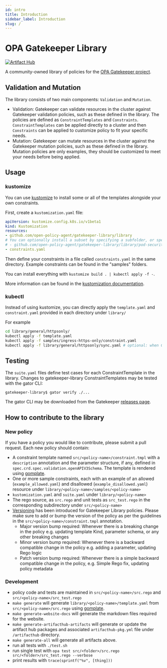 ```yaml
---
id: intro
title: Introduction
sidebar_label: Introduction
slug: /
---
```


# OPA Gatekeeper Library
[![Artifact Hub](https://img.shields.io/endpoint?url=https://artifacthub.io/badge/repository/gatekeeper-policies)](https://artifacthub.io/packages/search?repo=gatekeeper-policies)

A community-owned library of policies for the [OPA Gatekeeper project](https://open-policy-agent.github.io/gatekeeper/website/docs/).

## Validation and Mutation
The library consists of two main components: `Validation` and `Mutation`.
- Validation: Gatekeeper can validate resources in the cluster against Gatekeeper validation policies, such as these defined in the library. The policies are defined as `ConstraintTemplates` and `Constraints`. `ConstraintTemplates` can be applied directly to a cluster and then `Constraints` can be applied to customize policy to fit your specific needs.
- Mutation: Gatekeeper can mutate resources in the cluster against the Gatekeeper mutation policies, such as these defined in the library. Mutation policies are only examples, they should be customized to meet your needs before being applied.

## Usage

### kustomize

You can use [kustomize](https://kubectl.docs.kubernetes.io/installation/kustomize/) to install some or all of the templates alongside your own constraints.

First, create a `kustomization.yaml` file:

```yaml
apiVersion: kustomize.config.k8s.io/v1beta1
kind: Kustomization
resources:
- github.com/open-policy-agent/gatekeeper-library/library
# You can optionally install a subset by specifying a subfolder, or specify a commit SHA
# - github.com/open-policy-agent/gatekeeper-library/library/pod-security-policy?ref=0c82f402fb3594097a90d15215ae223267f5b955
- constraints.yaml
```

Then define your constraints in a file called `constraints.yaml` in the same directory. Example constraints can be found in the "samples" folders.

You can install everything with `kustomize build . | kubectl apply -f -`.

More information can be found in the [kustomization documentation](https://kubectl.docs.kubernetes.io/references/kustomize/kustomization/).


### kubectl

Instead of using kustomize, you can directly apply the `template.yaml` and `constraint.yaml` provided in each directory under `library/`

For example

```bash
cd library/general/httpsonly/
kubectl apply -f template.yaml
kubectl apply -f samples/ingress-https-only/constraint.yaml
kubectl apply -f library/general/httpsonly/sync.yaml # optional: when GK is running with OPA cache
```

## Testing

The `suite.yaml` files define test cases for each ConstraintTemplate in the library.
Changes to gatekeeper-library ConstraintTemplates may be tested with the gator CLI:

```
gatekeeper-library$ gator verify ./...
```

The gator CLI may be downloaded from the Gatekeeper
[releases page](https://github.com/open-policy-agent/gatekeeper/releases).

## How to contribute to the library

### New policy

If you have a policy you would like to contribute, please submit a pull request.
Each new policy should contain:
* A constraint template named `src/<policy-name>/constraint.tmpl` with a `description` annotation and the parameter structure, if any, defined in `spec.crd.spec.validation.openAPIV3Schema`. The template is rendered using [gomplate](https://docs.gomplate.ca/).
* One or more sample constraints, each with an example of an allowed (`example_allowed.yaml`) and disallowed (`example_disallowed.yaml`) resource under `library/<policy-name>/samples/<policy-name>`
* `kustomization.yaml` and `suite.yaml` under `library/<policy-name>`
* The rego source, as `src.rego` and unit tests as `src_test.rego` in the corresponding subdirectory under `src/<policy-name>`
* [Versioning](https://docs.google.com/document/d/1IYiypA-mRcdfSVfmoeyuaeG8XtA1u4GkcqH3kEkv2uw/edit) has been introduced for Gatekeeper Library policies. Please make sure to add or bump the version of the policy as per the guidelines in the `src/<policy-name>/constraint.tmpl` annotation.
  * Major version bump required: Whenever there is a breaking change in the policy e.g.  updating template Kind, parameter schema, or any other breaking changes
  * Minor version bump required: Whenever there is a backward compatible change in the policy e.g. adding a parameter, updating Rego logic
  * Patch version bump required: Whenever there is a simple backward compatible change in the policy, e.g. Simple Rego fix, updating policy metadata

### Development

* policy code and tests are maintained in `src/<policy-name>/src.rego` and `src/<policy-name>/src_test.rego`
* `make generate` will generate `library/<policy-name>/template.yaml` from `src/<policy-name>/src.rego` using [gomplate](https://docs.gomplate.ca/).
* `make generate-website-docs` will generate the markdown files required for the website.
* `make generate-artifacthub-artifacts` will generate or update the artifact hub packages and associated `artifacthub-pkg.yml` file under `/artifacthub` directory.
* `make generate-all` will generate all artifacts above.
* run all tests with `./test.sh`
* run single test with `opa test src/<folder>/src.rego src/<folder>/src_test.rego --verbose`
* print results with `trace(sprintf("%v", [thing]))`

